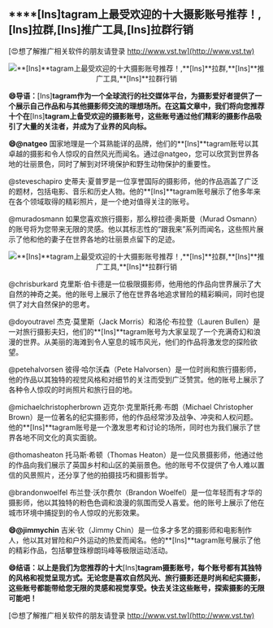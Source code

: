 ## ****[Ins]**tagram上最受欢迎的十大摄影账号推荐！,**[Ins]**拉群,**[Ins]**推广工具,**[Ins]**拉群行销**

[😍想了解推广相关软件的朋友请登录 http://www.vst.tw](http://www.vst.tw)

 <center><img src="https://vst.tw/MP4/tuiguang/png/2.png" alt="**[Ins]**tagram上最受欢迎的十大摄影账号推荐！,**[Ins]**拉群,**[Ins]**推广工具,**[Ins]**拉群行销"></center>

**😄导语：**[Ins]**tagram作为一个全球流行的社交媒体平台，为摄影爱好者提供了一个展示自己作品和与其他摄影师交流的理想场所。在这篇文章中，我们将向您推荐十个在**[Ins]**tagram上备受欢迎的摄影账号，这些账号通过他们精彩的摄影作品吸引了大量的关注者，并成为了业界的风向标。**

**😄@natgeo**
国家地理是一个耳熟能详的品牌，他们的**[Ins]**tagram账号以其卓越的摄影和令人惊叹的自然风光而闻名。通过@natgeo，您可以欣赏到世界各地的壮丽景色，同时了解到对环境保护和野生动物保护的重要性。

@steveschapiro
史蒂夫·夏普罗是一位享誉国际的摄影师，他的作品涵盖了广泛的题材，包括电影、音乐和历史人物。他的**[Ins]**tagram账号展示了他多年来在各个领域取得的精彩照片，是一个绝对值得关注的账号。

@muradosmann
如果您喜欢旅行摄影，那么穆拉德·奥斯曼（Murad Osmann）的账号将为您带来无限的灵感。他以其标志性的“跟我来”系列而闻名，这些照片展示了他和他的妻子在世界各地的壮丽景点留下的足迹。

 <center><img src="https://vst.tw/MP4/tuiguang/png/3.png" alt="**[Ins]**tagram上最受欢迎的十大摄影账号推荐！,**[Ins]**拉群,**[Ins]**推广工具,**[Ins]**拉群行销"></center>

@chrisburkard
克里斯·伯卡德是一位极限摄影师，他用他的作品向世界展示了大自然的神奇之美。他的账号上展示了他在世界各地追求冒险的精彩瞬间，同时也提供了对大自然保护的思考。

@doyoutravel
杰克·莫里斯（Jack Morris）和洛伦·布拉登（Lauren Bullen）是一对旅行摄影夫妇，他们的**[Ins]**tagram账号为大家呈现了一个充满奇幻和浪漫的世界。从美丽的海滩到令人窒息的城市风光，他们的作品将激发您的探险欲望。

@petehalvorsen
彼得·哈尔沃森（Pete Halvorsen）是一位时尚和旅行摄影师，他的作品以其独特的视觉风格和对细节的关注而受到广泛赞赏。他的账号上展示了各种令人惊叹的时尚照片和旅行目的地。

@michaelchristopherbrown
迈克尔·克里斯托弗·布朗（Michael Christopher Brown）是一位著名的纪实摄影师，他的作品经常涉及战争、冲突和人权问题。他的**[Ins]**tagram账号是一个激发思考和讨论的场所，同时也为我们展示了世界各地不同文化的真实面貌。

@thomasheaton
托马斯·希顿（Thomas Heaton）是一位风景摄影师，他通过他的作品向我们展示了英国乡村和山区的美丽景色。他的账号不仅提供了令人难以置信的风景照片，还分享了他的拍摄技巧和摄影哲学。

@brandonwoelfel
布兰登·沃尔费尔（Brandon Woelfel）是一位年轻而有才华的摄影师，他以其独特的粉色色调和浪漫的氛围而受人喜爱。他的账号上展示了他在城市环境中捕捉到的令人惊叹的光影效果。

**😄@jimmychin**
吉米·钦（Jimmy Chin）是一位多才多艺的摄影师和电影制作人，他以其对冒险和户外运动的热爱而闻名。他的**[Ins]**tagram账号展示了他的精彩作品，包括攀登珠穆朗玛峰等极限运动活动。

**😄结语：以上是我们为您推荐的十大**[Ins]**tagram摄影账号，每个账号都有其独特的风格和视觉呈现方式。无论您是喜欢自然风光、旅行摄影还是时尚和纪实摄影，这些账号都能带给您无限的灵感和视觉享受。快去关注这些账号，探索摄影的无限可能吧！**

[😍想了解推广相关软件的朋友请登录 http://www.vst.tw](http://www.vst.tw)



